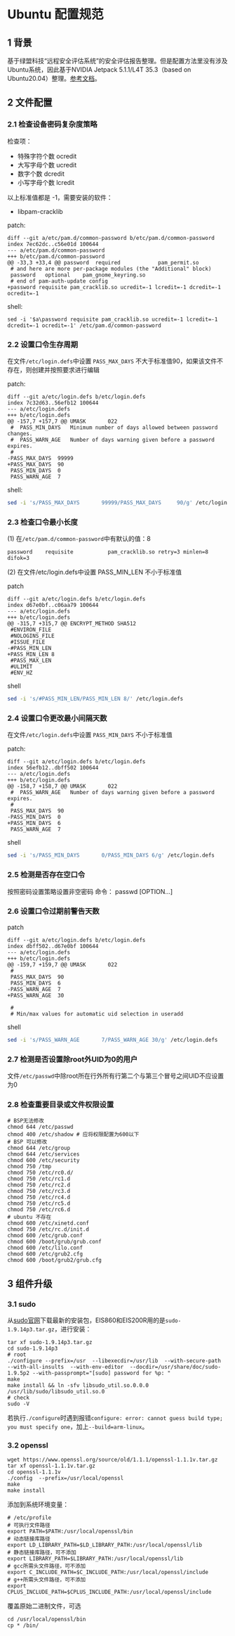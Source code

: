 # Ubuntu 配置规范

## 1 背景

基于绿盟科技“远程安全评估系统”的安全评估报告整理。但是配置方法里没有涉及Ubuntu系统，因此基于NVIDIA Jetpack 5.1.1/L4T 35.3（based on Ubuntu20.04）整理。[参考文档](https://github.com/WeiyiGeek/SecOpsDev/blob/master/OperatingSystem/Security/Ubuntu/Ubuntu20.04-InitializeReinforce.sh)。



## 2 文件配置

### 2.1 检查设备密码复杂度策略

检查项：

- 特殊字符个数 ocredit
- 大写字母个数 ucredit
- 数字个数 dcredit
- 小写字母个数 lcredit

以上标准值都是 -1，需要安装的软件：

- libpam-cracklib

patch:

```shell
diff --git a/etc/pam.d/common-password b/etc/pam.d/common-password
index 7ec62dc..c56e01d 100644
--- a/etc/pam.d/common-password
+++ b/etc/pam.d/common-password
@@ -33,3 +33,4 @@ password	required			pam_permit.so
 # and here are more per-package modules (the "Additional" block)
 password	optional	pam_gnome_keyring.so 
 # end of pam-auth-update config
+password requisite pam_cracklib.so ucredit=-1 lcredit=-1 dcredit=-1 ocredit=-1
```

shell:

```shell
sed -i '$a\password requisite pam_cracklib.so ucredit=-1 lcredit=-1 dcredit=-1 ocredit=-1' /etc/pam.d/common-password
```

### 2.2 设置口令生存周期

在文件`/etc/login.defs`中设置 `PASS_MAX_DAYS` 不大于标准值90，如果该文件不存在，则创建并按照要求进行编辑 

patch:

```shell
diff --git a/etc/login.defs b/etc/login.defs
index 7c32d63..56efb12 100644
--- a/etc/login.defs
+++ b/etc/login.defs
@@ -157,7 +157,7 @@ UMASK		022
 #	PASS_MIN_DAYS	Minimum number of days allowed between password changes.
 #	PASS_WARN_AGE	Number of days warning given before a password expires.
 #
-PASS_MAX_DAYS	99999
+PASS_MAX_DAYS	90
 PASS_MIN_DAYS	0
 PASS_WARN_AGE	7
```

shell:

```bash
sed -i 's/PASS_MAX_DAYS       99999/PASS_MAX_DAYS     90/g' /etc/login.defs			 
```

### 2.3 检查口令最小长度

(1) 在`/etc/pam.d/common-password`中有默认的值：8

```shell
password	requisite			pam_cracklib.so retry=3 minlen=8 difok=3
```

(2) 在文件/etc/login.defs中设置 PASS_MIN_LEN 不小于标准值

patch

```shell
diff --git a/etc/login.defs b/etc/login.defs
index d67e0bf..c06aa79 100644
--- a/etc/login.defs
+++ b/etc/login.defs
@@ -315,7 +315,7 @@ ENCRYPT_METHOD SHA512
 #ENVIRON_FILE
 #NOLOGINS_FILE
 #ISSUE_FILE
-#PASS_MIN_LEN
+PASS_MIN_LEN 8
 #PASS_MAX_LEN
 #ULIMIT
 #ENV_HZ
```

shell

```bash
sed -i 's/#PASS_MIN_LEN/PASS_MIN_LEN 8/' /etc/login.defs
```

### 2.4 设置口令更改最小间隔天数

在文件`/etc/login.defs`中设置 `PASS_MIN_DAYS` 不小于标准值 						 						 

patch:

```shell
diff --git a/etc/login.defs b/etc/login.defs
index 56efb12..dbff502 100644
--- a/etc/login.defs
+++ b/etc/login.defs
@@ -158,7 +158,7 @@ UMASK		022
 #	PASS_WARN_AGE	Number of days warning given before a password expires.
 #
 PASS_MAX_DAYS	90
-PASS_MIN_DAYS	0
+PASS_MIN_DAYS	6
 PASS_WARN_AGE	7
```

shell

```bash
sed -i 's/PASS_MIN_DAYS       0/PASS_MIN_DAYS 6/g' /etc/login.defs
```

### 2.5 检测是否存在空口令

按照密码设置策略设置非空密码 命令： passwd [OPTION...] <accountName> 						 						 

### 2.6 设置口令过期前警告天数

patch

```shell
diff --git a/etc/login.defs b/etc/login.defs
index dbff502..d67e0bf 100644
--- a/etc/login.defs
+++ b/etc/login.defs
@@ -159,7 +159,7 @@ UMASK		022
 #
 PASS_MAX_DAYS	90
 PASS_MIN_DAYS	6
-PASS_WARN_AGE	7
+PASS_WARN_AGE	30
 
 #
 # Min/max values for automatic uid selection in useradd
```

shell

```bash
sed -i 's/PASS_WARN_AGE       7/PASS_WARN_AGE 30/g' /etc/login.defs
```

### 2.7 检测是否设置除root外UID为0的用户

文件`/etc/passwd`中除root所在行外所有行第二个与第三个冒号之间UID不应设置为0 

### 2.8 检查重要目录或文件权限设置

```shell
# BSP无法修改
chmod 644 /etc/passwd 
chmod 400 /etc/shadow # 应将权限配置为600以下
# BSP 可以修改
chmod 644 /etc/group
chmod 644 /etc/services
chmod 600 /etc/security
chmod 750 /tmp
chmod 750 /etc/rc0.d/
chmod 750 /etc/rc1.d
chmod 750 /etc/rc2.d
chmod 750 /etc/rc3.d
chmod 750 /etc/rc4.d
chmod 750 /etc/rc5.d
chmod 750 /etc/rc6.d
# ubuntu 不存在
chmod 600 /etc/xinetd.conf
chmod 750 /etc/rc.d/init.d
chmod 600 /etc/grub.conf
chmod 600 /boot/grub/grub.conf
chmod 600 /etc/lilo.conf
chmod 600 /etc/grub2.cfg
chmod 600 /boot/grub2/grub.cfg
```

## 3 组件升级

### 3.1 sudo

从[sudo官网](https://www.sudo.ws/)下载最新的安装包，EIS860和EIS200R用的是`sudo-1.9.14p3.tar.gz`，进行安装：

```shell
tar xf sudo-1.9.14p3.tar.gz
cd sudo-1.9.14p3
# root
./configure --prefix=/usr  --libexecdir=/usr/lib  --with-secure-path  --with-all-insults  --with-env-editor  --docdir=/usr/share/doc/sudo-1.9.5p2 --with-passprompt="[sudo] password for %p: "
make
make install && ln -sfv libsudo_util.so.0.0.0 /usr/lib/sudo/libsudo_util.so.0
# check
sudo -V
```

若执行`./configure`时遇到报错`configure: error: cannot guess build type; you must specify one`，加上`--build=arm-linux`。

### 3.2 openssl

```shell
wget https://www.openssl.org/source/old/1.1.1/openssl-1.1.1v.tar.gz
tar xf openssl-1.1.1v.tar.gz 
cd openssl-1.1.1v
./config  --prefix=/usr/local/openssl
make
make install
```

添加到系统环境变量：

```shell
# /etc/profile
# 可执行文件路径
export PATH=$PATH:/usr/local/openssl/bin
# 动态链接库路径
export LD_LIBRARY_PATH=$LD_LIBRARY_PATH:/usr/local/openssl/lib
# 静态链接库路径，可不添加
export LIBRARY_PATH=$LIBRARY_PATH:/usr/local/openssl/lib  
# gcc所需头文件路径，可不添加
export C_INCLUDE_PATH=$C_INCLUDE_PATH:/usr/local/openssl/include  
# g++所需头文件路径，可不添加
export CPLUS_INCLUDE_PATH=$CPLUS_INCLUDE_PATH:/usr/local/openssl/include
```

覆盖原始二进制文件，可选

```shell
cd /usr/local/openssl/bin
cp * /bin/
```

